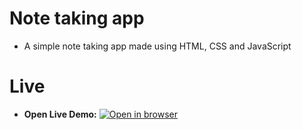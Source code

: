 # Note taking app
 - A simple note taking app made using HTML, CSS and JavaScript

# Live
 - **Open Live Demo:** [![Open in browser](https://img.shields.io/badge/Open_in_browser-online_at_https_nebeyoumusie_github_io_note_app_--_svg?style=for-the-badge)](https://nebeyoumusie.github.io/note-app/)

